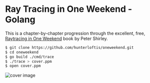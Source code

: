 # Ray Tracing in One Weekend - Golang

This is a chapter-by-chapter progression through the excellent,
free, [Raytracing in One Weekend](https://drive.google.com/drive/folders/14yayBb9XiL16lmuhbYhhvea8mKUUK77W)
book by Peter Shirley.

```bash
$ git clone https://github.com/hunterloftis/oneweekend.git
$ cd oneweekend
$ go build ./cmd/trace
$ ./trace > cover.ppm
$ open cover.ppm
```

![cover image](https://user-images.githubusercontent.com/364501/51394607-bf056180-1b08-11e9-8968-d319697d40ae.png)
